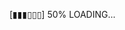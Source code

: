 [▮▮▮▯▯▯] 50%
LOADING...
<!---
cichoszewski/cichoszewski is a ✨ special ✨ repository because its `README.md` (this file) appears on your GitHub profile.
You can click the Preview link to take a look at your changes.
--->

